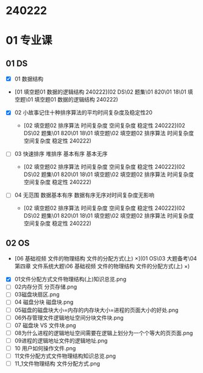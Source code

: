 # 240222



# 01 专业课



## 01 DS

- [x] 01 数据结构

*   [01 填空题01 数据的逻辑结构 240222](02 DS\02 题集\01 820\01 18\01 填空题\01 填空题01 数据的逻辑结构 240222) 

- [x] 02 小故事记住十种排序算法的平均时间复杂度及稳定性20
  *   [02 填空题02 排序算法 时间复杂度 空间复杂度 稳定性 240222](02 DS\02 题集\01 820\01 18\01 填空题\02 填空题02 排序算法 时间复杂度 空间复杂度 稳定性 240222) 

- [ ] 03 快速排序 堆排序 基本有序 基本无序

  *   [02 填空题02 排序算法 时间复杂度 空间复杂度 稳定性 240222](02 DS\02 题集\01 820\01 18\01 填空题\02 填空题02 排序算法 时间复杂度 空间复杂度 稳定性 240222) 

- [ ] 04  无范围 数据基本有序 数据有序无序对时间复杂度无影响

  *  [02 填空题02 排序算法 时间复杂度 空间复杂度 稳定性 240222](02 DS\02 题集\01 820\01 18\01 填空题\02 填空题02 排序算法 时间复杂度 空间复杂度 稳定性 240222) 

  



## 02 OS

*  [06 基础视频 文件的物理结构 文件的分配方式(上) ×](01 OS\03 大题备考\04 第四章 文件系统大题\06 基础视频 文件的物理结构 文件的分配方式(上) ×) 
  - [x] 01文件分配方式文件物理结构(上)知识总览.png
  - [ ] 02内存分页 分页存储.png
  - [ ] 03磁盘块扇区.png
  - [ ] 04 磁盘分块 磁盘块.png
  - [ ] 05磁盘的磁盘块大小=内存的内存块大小=进程的页面大小的好处.png
  - [ ] 06外存管理文件逻辑地址空间分块文件块.png
  - [ ] 07 磁盘块 VS 文件块.png
  - [ ] 08为什么进程的逻辑地址空间需要在逻辑上划分为一个个等大的页页面.png
  - [ ] 09进程的逻辑地址文件的逻辑地址.png
  - [ ] 10 用户如何操作文件.png
  - [ ] 11文件分配方式文件物理结构知识总览.png
  - [ ] 11_1文件物理结构 文件分配方式.png